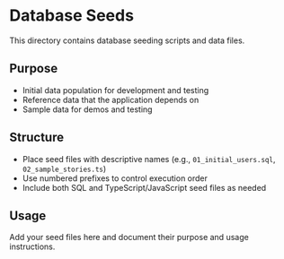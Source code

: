 # Database Seeds

This directory contains database seeding scripts and data files.

## Purpose
- Initial data population for development and testing
- Reference data that the application depends on
- Sample data for demos and testing

## Structure
- Place seed files with descriptive names (e.g., `01_initial_users.sql`, `02_sample_stories.ts`)
- Use numbered prefixes to control execution order
- Include both SQL and TypeScript/JavaScript seed files as needed

## Usage
Add your seed files here and document their purpose and usage instructions.
